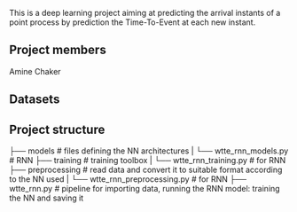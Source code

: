 This is a deep learning project aiming at predicting the arrival instants of a point process by prediction the Time-To-Event at each new instant.

## Project members
Amine Chaker

## Datasets

## Project structure
├── models  # files defining the NN architectures
|   └── wtte_rnn_models.py  # RNN
├── training  # training toolbox
|   └── wtte_rnn_training.py  # for RNN
├── preprocessing   # read data and convert it to suitable format according to the NN used
|   └── wtte_rnn_preprocessing.py   # for RNN
├── wtte_rnn.py   # pipeline for importing data, running the RNN model: training the NN and saving it
